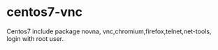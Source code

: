 # centos7-vnc
Centos7 include package novna, vnc,chromium,firefox,telnet,net-tools, login with root user.
